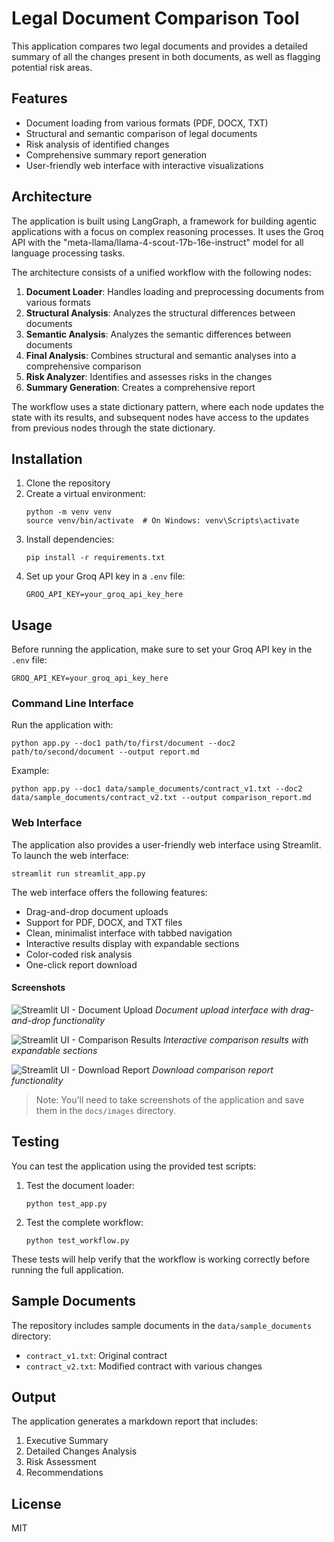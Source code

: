 # Legal Document Comparison Tool

This application compares two legal documents and provides a detailed summary of all the changes present in both documents, as well as flagging potential risk areas.

## Features

- Document loading from various formats (PDF, DOCX, TXT)
- Structural and semantic comparison of legal documents
- Risk analysis of identified changes
- Comprehensive summary report generation
- User-friendly web interface with interactive visualizations

## Architecture

The application is built using LangGraph, a framework for building agentic applications with a focus on complex reasoning processes. It uses the Groq API with the "meta-llama/llama-4-scout-17b-16e-instruct" model for all language processing tasks.

The architecture consists of a unified workflow with the following nodes:

1. **Document Loader**: Handles loading and preprocessing documents from various formats
2. **Structural Analysis**: Analyzes the structural differences between documents
3. **Semantic Analysis**: Analyzes the semantic differences between documents
4. **Final Analysis**: Combines structural and semantic analyses into a comprehensive comparison
5. **Risk Analyzer**: Identifies and assesses risks in the changes
6. **Summary Generation**: Creates a comprehensive report

The workflow uses a state dictionary pattern, where each node updates the state with its results, and subsequent nodes have access to the updates from previous nodes through the state dictionary.

## Installation

1. Clone the repository
2. Create a virtual environment:
   ```
   python -m venv venv
   source venv/bin/activate  # On Windows: venv\Scripts\activate
   ```
3. Install dependencies:
   ```
   pip install -r requirements.txt
   ```
4. Set up your Groq API key in a `.env` file:
   ```
   GROQ_API_KEY=your_groq_api_key_here
   ```

## Usage

Before running the application, make sure to set your Groq API key in the `.env` file:

```
GROQ_API_KEY=your_groq_api_key_here
```

### Command Line Interface

Run the application with:

```
python app.py --doc1 path/to/first/document --doc2 path/to/second/document --output report.md
```

Example:

```
python app.py --doc1 data/sample_documents/contract_v1.txt --doc2 data/sample_documents/contract_v2.txt --output comparison_report.md
```

### Web Interface

The application also provides a user-friendly web interface using Streamlit. To launch the web interface:

```
streamlit run streamlit_app.py
```

The web interface offers the following features:
- Drag-and-drop document uploads
- Support for PDF, DOCX, and TXT files
- Clean, minimalist interface with tabbed navigation
- Interactive results display with expandable sections
- Color-coded risk analysis
- One-click report download

#### Screenshots

![Streamlit UI - Document Upload](docs/images/streamlit_upload.png)
*Document upload interface with drag-and-drop functionality*

![Streamlit UI - Comparison Results](docs/images/streamlit_results.png)
*Interactive comparison results with expandable sections*

![Streamlit UI - Download Report](docs/images/streamlit_download.png)
*Download comparison report functionality*

> Note: You'll need to take screenshots of the application and save them in the `docs/images` directory.

## Testing

You can test the application using the provided test scripts:

1. Test the document loader:
   ```
   python test_app.py
   ```

2. Test the complete workflow:
   ```
   python test_workflow.py
   ```

These tests will help verify that the workflow is working correctly before running the full application.

## Sample Documents

The repository includes sample documents in the `data/sample_documents` directory:

- `contract_v1.txt`: Original contract
- `contract_v2.txt`: Modified contract with various changes

## Output

The application generates a markdown report that includes:

1. Executive Summary
2. Detailed Changes Analysis
3. Risk Assessment
4. Recommendations

## License

MIT

